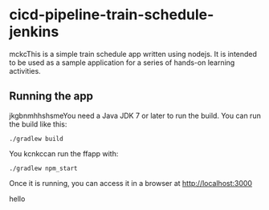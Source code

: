 # cicd-pipeline-train-schedule-jenkins

mckcThis is a simple train schedule app written using nodejs. It is intended to be used as a sample application for a series of hands-on learning activities.

## Running the app

jkgbnmhhshsmeYou need a Java JDK 7 or later to run the build. You can run the build like this:

    ./gradlew build

    

You kcnkccan run    the ffapp with:

    ./gradlew npm_start

Once it is running, you can access it in a browser at [http://localhost:3000](http://localhost:3000)

hello


